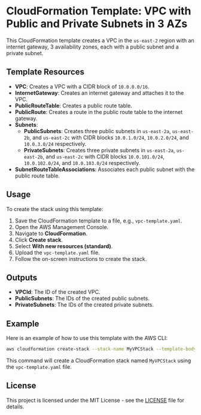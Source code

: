 
# CloudFormation Template: VPC with Public and Private Subnets in 3 AZs

This CloudFormation template creates a VPC in the `us-east-2` region with an internet gateway, 3 availability zones, each with a public subnet and a private subnet.

## Template Resources

- **VPC**: Creates a VPC with a CIDR block of `10.0.0.0/16`.
- **InternetGateway**: Creates an internet gateway and attaches it to the VPC.
- **PublicRouteTable**: Creates a public route table.
- **PublicRoute**: Creates a route in the public route table to the internet gateway.
- **Subnets**:
  - **PublicSubnets**: Creates three public subnets in `us-east-2a`, `us-east-2b`, and `us-east-2c` with CIDR blocks `10.0.1.0/24`, `10.0.2.0/24`, and `10.0.3.0/24` respectively.
  - **PrivateSubnets**: Creates three private subnets in `us-east-2a`, `us-east-2b`, and `us-east-2c` with CIDR blocks `10.0.101.0/24`, `10.0.102.0/24`, and `10.0.103.0/24` respectively.
- **SubnetRouteTableAssociations**: Associates each public subnet with the public route table.

## Usage

To create the stack using this template:

1. Save the CloudFormation template to a file, e.g., `vpc-template.yaml`.
2. Open the AWS Management Console.
3. Navigate to **CloudFormation**.
4. Click **Create stack**.
5. Select **With new resources (standard)**.
6. Upload the `vpc-template.yaml` file.
7. Follow the on-screen instructions to create the stack.

## Outputs

- **VPCId**: The ID of the created VPC.
- **PublicSubnets**: The IDs of the created public subnets.
- **PrivateSubnets**: The IDs of the created private subnets.

## Example

Here is an example of how to use this template with the AWS CLI:

```sh
aws cloudformation create-stack --stack-name MyVPCStack --template-body file://vpc-template.yaml
```

This command will create a CloudFormation stack named `MyVPCStack` using the `vpc-template.yaml` file.

## License

This project is licensed under the MIT License - see the [LICENSE](LICENSE) file for details.
